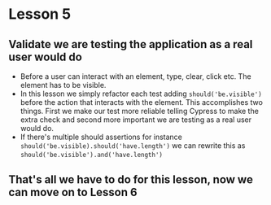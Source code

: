 # Lesson 5
## Validate we are testing the application as a real user would do
- Before a user can interact with an element, type, clear, click etc. The element has to be visible.
- In this lesson we simply refactor each test adding `should('be.visible')` before the action that interacts with the element.  This accomplishes two things. First we make our test more reliable telling Cypress to make the extra check and second more important we are testing as a real user would do.
- If there's multiple should assertions for instance `should('be.visible).should('have.length')` we can rewrite this as `should('be.visible').and('have.length')`

## That's all we have to do for this lesson, now we can move on to Lesson 6